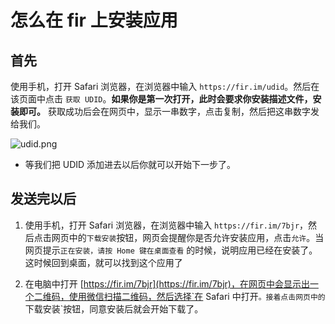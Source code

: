 # 怎么在 fir 上安装应用

## 首先

使用手机，打开 Safari 浏览器，在浏览器中输入 `https://fir.im/udid`。然后在该页面中点击 `获取 UDID`。**如果你是第一次打开，此时会要求你安装描述文件，安装即可。** 获取成功后会在网页中，显示一串数字，点击复制，然后把这串数字发给我们。

![udid.png](https://raw.githubusercontent.com/xiongyitian/draft/master/udid.png)

* 等我们把 UDID 添加进去以后你就可以开始下一步了。

## 发送完以后

1. 使用手机，打开 Safari 浏览器，在浏览器中输入 `https://fir.im/7bjr`，然后点击网页中的`下载安装`按钮，网页会提醒你是否允许安装应用，点击`允许`。当网页提示`正在安装，请按 Home 键在桌面查看` 的时候，说明应用已经在安装了。这时候回到桌面，就可以找到这个应用了

2. 在电脑中打开 [https://fir.im/7bjr](https://fir.im/7bjr)，在网页中会显示出一个二维码，使用微信扫描二维码，然后选择`在 Safari 中打开`。接着点击网页中的`下载安装`按钮，同意安装后就会开始下载了。
